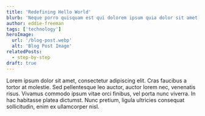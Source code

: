 ```yaml
---
title: 'Redefining Hello World'
blurb: 'Neque porro quisquam est qui dolorem ipsum quia dolor sit amet, consectetur, adipisci'
author: eddie-freeman
tags: ['technology']
heroImage:
  url: '/blog-post.webp'
  alt: 'Blog Post Image'
relatedPosts:
  - step-by-step
draft: true
---
```


Lorem ipsum dolor sit amet, consectetur adipiscing elit. Cras faucibus a tortor at molestie. Sed pellentesque leo auctor, auctor lorem nec, venenatis risus. Vivamus commodo ipsum vitae orci finibus, vel porta nunc viverra. In hac habitasse platea dictumst. Nunc pretium, ligula ultricies consequat sollicitudin, enim ex ullamcorper nisl.
